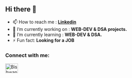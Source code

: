 ## Hi there 👋
- 📫 How to reach me : **[Linkedin](https://www.linkedin.com/in/bishwanathpaul/)**
- 🔭 I’m currently working on : **WEB-DEV & DSA projects.**
- 🌱 I’m currently learning : **WEB-DEV & DSA.**
- ⚡ Fun fact: **Looking for a JOB**

<h3 align="left">Connect with me:</h3>
<p align="left">
<a href="https://www.linkedin.com/in/bishwanathpaul/" target="_blank"><img align="center" src="https://raw.githubusercontent.com/rahuldkjain/github-profile-readme-generator/master/src/images/icons/Social/linked-in-alt.svg" alt="Bishwanath Paul" height="30" width="40" /></a>
</p>


<!--
**Bishwa7/Bishwa7** is a ✨ _special_ ✨ repository because its `README.md` (this file) appears on your GitHub profile.

Here are some ideas to get you started:

- 🔭 I’m currently working on ...
- 🌱 I’m currently learning ...
- 👯 I’m looking to collaborate on ...
- 🤔 I’m looking for help with ...
- 💬 Ask me about ...
- 📫 How to reach me: ...
- 😄 Pronouns: ...
- ⚡ Fun fact: ...
-->
